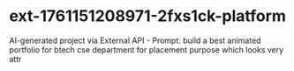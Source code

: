 # ext-1761151208971-2fxs1ck-platform
AI-generated project via External API - Prompt: build a best animated portfolio for btech cse department for placement purpose which looks very attr
